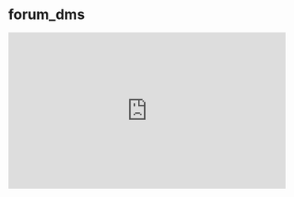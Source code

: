 # forum_dms

<iframe width="560" height="315" src="https://www.youtube.com/embed/E4Z9gkossT8" title="YouTube video player" frameborder="0" allow="accelerometer; autoplay; clipboard-write; encrypted-media; gyroscope; picture-in-picture; web-share" allowfullscreen></iframe>

